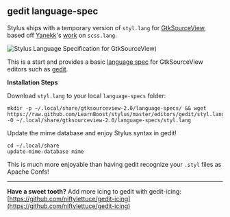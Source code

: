 ## gedit language-spec

 Stylus ships with a temporary version of `styl.lang` for [GtkSourceView](http://live.gnome.org/GtkSourceView), based off [Yanekk](https://github.com/yanekk)'s [work](https://github.com/gmate/gmate/blob/master/lang-specs/scss.lang) on `scss.lang`.
 
 ![Stylus Language Specification for GtkSourceView](http://i.imgur.com/uBppL.png))

 This is a start and provides a basic [language spec](http://live.gnome.org/Gedit/NewLanguage) for GtkSourceView editors such as [gedit](http://projects.gnome.org/gedit/).

 **Installation Steps**
 
 Download `styl.lang` to your local `language-specs` folder:
 
    mkdir -p ~/.local/share/gtksourceview-2.0/language-specs/ && wget https://raw.github.com/LearnBoost/stylus/master/editors/gedit/styl.lang -O ~/.local/share/gtksourceview-2.0/language-specs/styl.lang

 Update the mime database and enjoy Stylus syntax in gedit!
 
    cd ~/.local/share
    update-mime-database mime
 
 This is much more enjoyable than having gedit recognize your `.styl` files as Apache Confs!
 
 ---
 
 **Have a sweet tooth?**  Add more icing to gedit with gedit-icing: [https://github.com/niftylettuce/gedit-icing](https://github.com/niftylettuce/gedit-icing)
